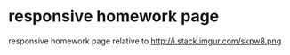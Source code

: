 # responsive homework page 

responsive homework page relative to http://i.stack.imgur.com/skpw8.png
